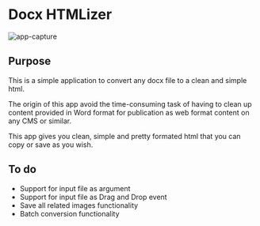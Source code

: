 # Docx HTMLizer

![app-capture](https://user-images.githubusercontent.com/24779770/157044826-d9da6b4b-95c9-4d45-bc2a-a5c3fccf48f8.png)

## Purpose

This is a simple application to convert any docx file to a clean and simple html.

The origin of this app avoid the time-consuming task of having to clean up content provided in Word format for publication as web format content on any CMS or similar.

This app gives you clean, simple and pretty formated html that you can copy or save as you wish.

## To do

- Support for input file as argument
- Support for input file as Drag and Drop event
- Save all related images functionality
- Batch conversion functionality
